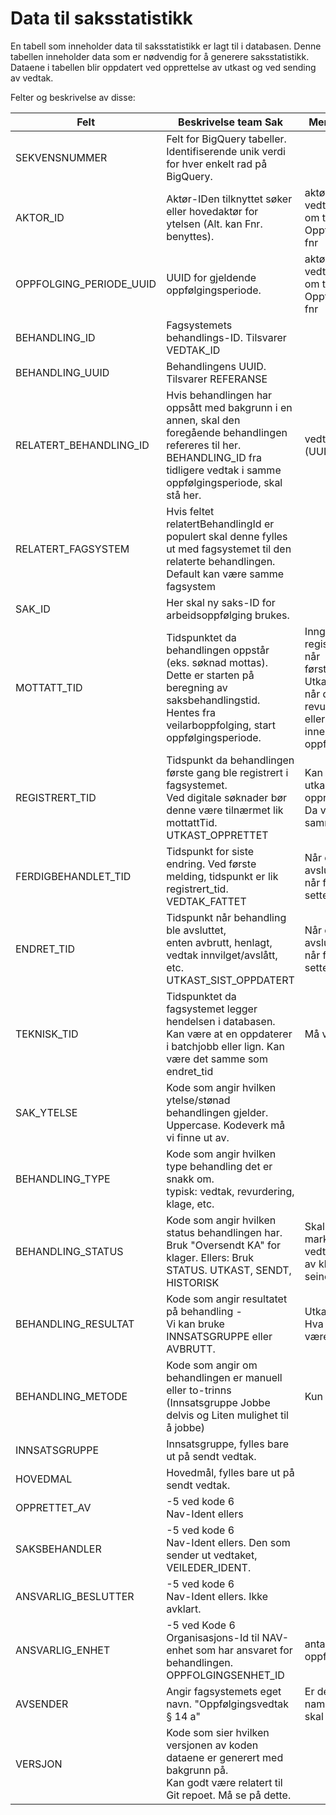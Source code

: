 # Data til saksstatistikk

En tabell som inneholder data til saksstatistikk er lagt til i databasen. Denne tabellen inneholder data som er nødvendig for å generere saksstatistikk. Dataene i tabellen blir oppdatert ved opprettelse av utkast og ved sending av vedtak.  

Felter og beskrivelse av disse:

| Felt                    | Beskrivelse team Sak                                                                                                                                                                    | Merknader team Obo                                                                                                                                                              |
|-------------------------|-----------------------------------------------------------------------------------------------------------------------------------------------------------------------------------------|---------------------------------------------------------------------------------------------------------------------------------------------------------------------------------|
| SEKVENSNUMMER           | Felt for BigQuery tabeller.<br>Identifiserende unik verdi for hver enkelt rad på BigQuery.                                                                                              |                                                                                                                                                                                 |
| AKTOR_ID                | Aktør-IDen tilknyttet søker eller hovedaktør for ytelsen (Alt. kan Fnr. benyttes).                                                                                                      | aktør-id fra vedtakstabellen. Sjekk om team Sak og Oppfølging heller vil ha fnr                                                                                                 |
| OPPFOLGING_PERIODE_UUID | UUID for gjeldende oppfølgingsperiode.                                                                                                                                                  | aktør-id fra vedtakstabellen. Sjekk om team Sak og Oppfølging heller vil ha fnr                                                                                                 |
| BEHANDLING_ID           | Fagsystemets behandlings-ID. Tilsvarer VEDTAK_ID                                                                                                                                        |                                                                                                                                                                                 |
| BEHANDLING_UUID         | Behandlingens UUID. Tilsvarer REFERANSE                                                                                                                                                 |                                                                                                                                                                                 |
| RELATERT_BEHANDLING_ID  | Hvis behandlingen har oppsått med bakgrunn i en annen, skal den foregående behandlingen refereres til her. BEHANDLING_ID fra tidligere vedtak i samme oppfølgingsperiode, skal stå her. | vedtak_referanse (UUID)?                                                                                                                                                        |
| RELATERT_FAGSYSTEM      | Hvis feltet relatertBehandlingId er populert skal denne fylles ut med fagsystemet til den relaterte behandlingen. Default kan være samme fagsystem                                      |                                                                                                                                                                                 |
| SAK_ID                  | Her skal ny saks-ID for arbeidsoppfølging brukes.                                                                                                                                       |                                                                                                                                                                                 |
| MOTTATT_TID             | Tidspunktet da behandlingen oppstår (eks. søknad mottas).<br>Dette er starten på beregning av saksbehandlingstid. Hentes fra veilarboppfolging, start oppfølgingsperiode.               | Inngangshendelse, registreringstidspunkt når førstegangsbehandling.<br> Utkast opprettet-tid når det er en revurdering<br> eller nytt vedtak innenfor samme oppfølgingsperiode. |
| REGISTRERT_TID          | Tidspunkt da behandlingen første gang ble registrert i fagsystemet.<br>Ved digitale søknader bør denne være tilnærmet lik mottattTid.   UTKAST_OPPRETTET                                | Kan dette være start av utkast (utkast opprettet)?<br> Da vil i såfall være det samme som mottattTid.                                                                           |
| FERDIGBEHANDLET_TID     | Tidspunkt for siste endring. Ved første melding, tidspunkt er lik registrert_tid. VEDTAK_FATTET                                                                                         | Når oppfølging avsluttes<br>når flagg Gjeldende settes false                                                                                                                    |
| ENDRET_TID              | Tidspunkt når behandling ble avsluttet,<br>enten avbrutt, henlagt, vedtak innvilget/avslått, etc. UTKAST_SIST_OPPDATERT                                                                 | Når oppfølging avsluttes<br>når flagg Gjeldende settes false                                                                                                                    |
| TEKNISK_TID             | Tidspunktet da fagsystemet legger hendelsen i databasen. Kan være at en oppdaterer i batchjobb eller lign. Kan være det samme som endret_tid                                            | Må være med                                                                                                                                                                     |
| SAK_YTELSE              | Kode som angir hvilken ytelse/stønad behandlingen gjelder.<br>Uppercase. Kodeverk må vi finne ut av.                                                                                    |                                                                                                                                                                                 |
| BEHANDLING_TYPE         | Kode som angir hvilken type behandling det er snakk om. <br>typisk: vedtak, revurdering, klage, etc.                                                                                    |                                                                                                                                                                                 |
| BEHANDLING_STATUS       | Kode som angir hvilken status behandlingen har. Bruk "Oversendt KA" for klager. Ellers: Bruk STATUS. UTKAST, SENDT, HISTORISK                                                           | Skal det være noen markering av at vedtaket er et resultat av klage? Må komme seinere.                                                                                          |
| BEHANDLING_RESULTAT     | Kode som angir resultatet på behandling -<br> Vi kan bruke INNSATSGRUPPE eller AVBRUTT.                                                                                                 | Utkast ikke relevant. Hva skal dette egentlig være?                                                                                                                             |
| BEHANDLING_METODE       | Kode som angir om behandlingen er manuell eller to-trinns (Innsatsgruppe Jobbe delvis og Liten mulighet til å jobbe)                                                                    | Kun manuell                                                                                                                                                                     |
| INNSATSGRUPPE           | Innsatsgruppe, fylles bare ut på sendt vedtak.                                                                                                                                          |                                                                                                                                                                                 |
| HOVEDMAL                | Hovedmål, fylles bare ut på sendt vedtak.                                                                                                                                               |                                                                                                                                                                                 |
| OPPRETTET_AV            | -5 ved kode 6<br>Nav-Ident ellers                                                                                                                                                       |                                                                                                                                                                                 |
| SAKSBEHANDLER           | -5 ved kode 6<br>Nav-Ident ellers. Den som sender ut vedtaket, VEILEDER_IDENT.                                                                                                          |                                                                                                                                                                                 |
| ANSVARLIG_BESLUTTER     | -5 ved kode 6<br>Nav-Ident ellers. Ikke avklart.                                                                                                                                        |                                                                                                                                                                                 |
| ANSVARLIG_ENHET         | -5 ved Kode 6<br>Organisasjons-Id til NAV-enhet som har ansvaret for behandlingen. OPPFOLGINGSENHET_ID                                                                                  | antageligvis oppfølgingsenhet                                                                                                                                                   |
| AVSENDER                | Angir fagsystemets eget navn. "Oppfølgingsvedtak § 14 a"                                                                                                                                | Er det GCP namespace-navn? Hva skal stå her?                                                                                                                                    |
| VERSJON                 | Kode som sier hvilken versjonen av koden dataene er generert med bakgrunn på.<br>Kan godt være relatert til Git repoet. Må se på dette.                                                 |                                                                                                                                                                                 |
